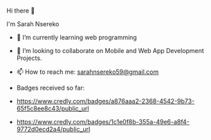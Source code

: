 Hi there 👋

I'm Sarah Nsereko 




- 🌱 I’m currently learning web programming
- 👯 I’m looking to collaborate on Mobile and Web App Development Projects.
- 📫 How to reach me: sarahnsereko59@gmail.com

- Badges received so far:

- https://www.credly.com/badges/a876aaa2-2368-4542-9b73-65f5c8ee8c43/public_url

- https://www.credly.com/badges/1c1e0f8b-355a-49e6-a8f4-9772d0ecd2a4/public_url


